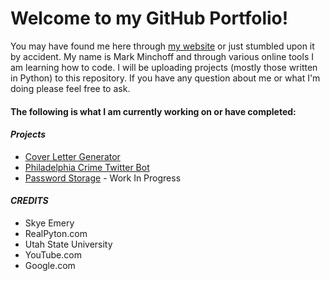 # Welcome to my GitHub Portfolio!

 You may have found me here through [my website](https://www.markminchoff.com/) or just stumbled upon it by accident. My name is Mark Minchoff and through various online tools I am learning how to code. I will be uploading projects (mostly those written in Python) to this repository. If you have any question about me or what I'm doing please feel free to ask. 

#### The following is what I am currently working on or have completed:

#### ***Projects***
  - [Cover Letter Generator](https://github.com/MarkMinchoff/Portfolio/tree/central/In%20Production/cv_gen)
  - [Philadelphia Crime Twitter Bot](https://github.com/MarkMinchoff/Portfolio/tree/central/In%20Production/twitter_bot)
  - [Password Storage](https://github.com/MarkMinchoff/Portfolio/tree/central/In%20Production/password_storage) - Work In Progress
  

#### ***CREDITS***
- Skye Emery  
- RealPyton.com  
- Utah State University  
- YouTube.com
- Google.com
